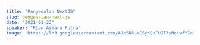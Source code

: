 ```yaml
---
title: "Pengenalan NextJS"
slug: pengenalan-next-js
date: "2021-01-23"
speaker: "Rian Asmara Putra"
image: "https://lh3.googleusercontent.com/AJe5N6uxESyK8zTUJT3sNoHvfY7aMFwz5Rz5VefXf87JevGVhMWkU3TkJAakpvcNHM7PH5y2dRTDFKDH-6wuEnzhTPDFyE6I9rkY7Q=w600"
---
```


